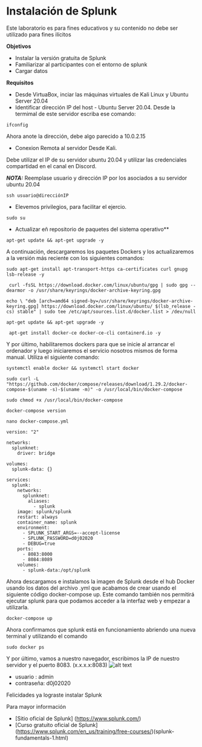 Instalación de Splunk 
===============
Este laboratorio es para fines educativos y su contenido no debe ser utilizado para fines ilícitos  

**Objetivos**
* Instalar la versión gratuita de Splunk 
* Familiarizar al participantes con el entorno de splunk 
* Cargar datos  

**Requisitos**
* Desde VirtuaBox, inciar las máquinas virtuales de Kali Linux y Ubuntu Server 20.04
* Identificar dirección IP del host - Ubuntu Server 20.04. Desde la termimal de este servidor escriba ese comando: 
``` 
ifconfig
``` 
Ahora anote la dirección, debe algo parecido a 10.0.2.15

* Conexion Remota al servidor 
Desde Kali. 

Debe utilizar el IP de su servidor ubuntu 20.04 y utilizar las credenciales compartidad en el canal en Discord.
 
**_NOTA:_**  Reemplase usuario y dirección IP por los asociados a su servidor ubuntu 20.04

``` 
ssh usuario@direcciónIP
``` 
* Elevemos privilegios, para facilitar el ejercio.
``` 
sudo su
``` 

* Actualizar eñ repositorio de paquetes del sistema operativo**
```
apt-get update && apt-get upgrade -y
```
A continuación, descargaremos los paquetes Dockers y los actualizaremos a la versión más reciente con los siguientes comandos:

```
sudo apt-get install apt-transport-https ca-certificates curl gnupg lsb-release -y
```
```
 curl -fsSL https://download.docker.com/linux/ubuntu/gpg | sudo gpg --dearmor -o /usr/share/keyrings/docker-archive-keyring.gpg
 ```
 ```
 echo \ "deb [arch=amd64 signed-by=/usr/share/keyrings/docker-archive-keyring.gpg] https://download.docker.com/linux/ubuntu/ $(lsb_release -cs) stable" | sudo tee /etc/apt/sources.list.d/docker.list > /dev/null
 ```
 ```
apt-get update && apt-get upgrade -y
 ```
 ```
  apt-get install docker-ce docker-ce-cli containerd.io -y
````
Y por último, habilitaremos dockers para que se inicie al arrancar el ordenador y luego iniciaremos el servicio nosotros mismos de forma manual. Utiliza el siguiente comando:
```
systemctl enable docker && systemctl start docker
```
```
sudo curl -L "https://github.com/docker/compose/releases/download/1.29.2/docker-compose-$(uname -s)-$(uname -m)" -o /usr/local/bin/docker-compose
```
```
sudo chmod +x /usr/local/bin/docker-compose
```
```
docker-compose version
```
```
nano docker-compose.yml 
```
```
version: "2"

networks:
  splunknet:
    driver: bridge

volumes:
  splunk-data: {}

services:
  splunk:
    networks:
      splunknet:
        aliases:
          - splunk
    image: splunk/splunk
    restart: always
    container_name: splunk
    environment:
      - SPLUNK_START_ARGS=--accept-license
      - SPLUNK_PASSWORD=d0j02020
      - DEBUG=true
    ports:
      - 8083:8000
      - 8084:8089
    volumes:
      - splunk-data:/opt/splunk
```

Ahora descargamos e instalamos la imagen de Splunk desde el hub Docker usando los datos del archivo .yml que acabamos de crear usando el siguiente código docker-compose up. Este comando también nos permitirá ejecutar splunk para que podamos acceder a la interfaz web y empezar a utilizarla.

```
docker-compose up
```

Ahora confirmamos que splunk está en funcionamiento abriendo una nueva terminal y utilizando el comando
```
sudo docker ps
```
Y por último, vamos a nuestro navegador, escribimos la IP de nuestro servidor y el puerto 8083. (x.x.x.x:8083) 
![alt text](./lab02-images/lab02-fig1-splunk.png "Metasploit framework")
* usuario : admin
* contraseña: d0j02020

Felicidades ya lograste instalar Splunk


Para mayor información
* [Sitio oficial de Splunk] (https://www.splunk.com/)
* [Curso gratuito oficial de Splunk] (https://www.splunk.com/en_us/training/free-courses/)(splunk-fundamentals-1.html)
